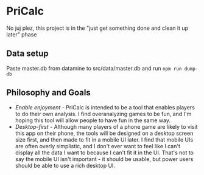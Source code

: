 # PriCalc

No juj plez, this project is in the "just get something done and clean it up later" phase

## Data setup

Paste master.db from datamine to src/data/master.db and run `npm run dump-db`

## Philosophy and Goals

 * *Enable enjoyment* - PriCalc is intended to be a tool that enables players to do their own analysis. I find overanalyzing games to be fun, and I'm hoping this tool will allow people to have fun in the same way.
 * *Desktop-first* - Although many players of a phone game are likely to visit this app on their phone, the tools will be designed on a desktop screen size first, and then made to fit in a mobile UI later. I find that mobile UIs are often overly simplistic, and I don't ever want to feel like I can't display all the data I want to because I can't fit it in the UI. That's not to say the mobile UI isn't important - it should be usable, but power users should be able to use a rich desktop UI.
